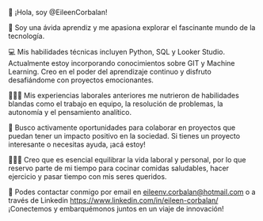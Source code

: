 👋 ¡Hola, soy @EileenCorbalan!

👀 Soy una ávida aprendiz y me apasiona explorar el fascinante mundo de la tecnología. 

💻 Mis habilidades técnicas incluyen Python, SQL y Looker Studio. Actualmente estoy incorporando conocimientos sobre GIT y Machine Learning. 
Creo en el poder del aprendizaje continuo y disfruto desafiándome con proyectos emocionantes.

👩🏼‍💼 Mis experiencias laborales anteriores me nutrieron de habilidades blandas como el trabajo en equipo, la resolución de problemas, la autonomía y el pensamiento analítico. 

💞️ Busco activamente oportunidades para colaborar en proyectos que puedan tener un impacto positivo en la sociedad.
Si tienes un proyecto interesante o necesitas ayuda, ¡acá estoy!

🏋🏼‍♀️ Creo que es esencial equilibrar la vida laboral y personal, por lo que reservo parte de mi tiempo para cocinar comidas saludables, hacer ejercicio y pasar tiempo con mis seres queridos. 

💌 Podes contactar conmigo por email en eileenv.corbalan@hotmail.com o a través de Linkedin https://www.linkedin.com/in/eileen-corbalan/
¡Conectemos y embarquémonos juntos en un viaje de innovación!

<!---
EileenCorbalan/EileenCorbalan is a ✨ special ✨ repository because its `README.md` (this file) appears on your GitHub profile.
You can click the Preview link to take a look at your changes.
--->
